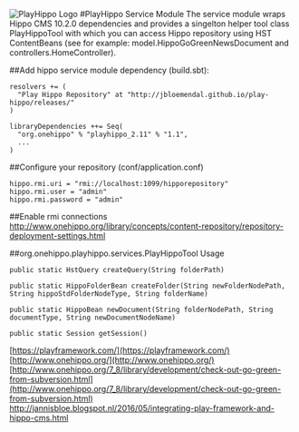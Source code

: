 ![PlayHippo Logo](https://raw.githubusercontent.com/jbloemendal/play-hippo/master/public/images/logo.png)
#PlayHippo Service Module
The service module wraps Hippo CMS 10.2.0 dependencies and provides a singelton helper tool class PlayHippoTool with which
you can access Hippo repository using HST ContentBeans (see for example: model.HippoGoGreenNewsDocument and controllers.HomeController).


##Add hippo service module dependency (build.sbt):

```
resolvers += (
  "Play Hippo Repository" at "http://jbloemendal.github.io/play-hippo/releases/"
)

libraryDependencies ++= Seq(
  "org.onehippo" % "playhippo_2.11" % "1.1",
  ...
)
```


##Configure your repository (conf/application.conf)
```
hippo.rmi.uri = "rmi://localhost:1099/hipporepository"
hippo.rmi.user = "admin"
hippo.rmi.password = "admin"
```


##Enable rmi connections
http://www.onehippo.org/library/concepts/content-repository/repository-deployment-settings.html


##org.onehippo.playhippo.services.PlayHippoTool Usage
```
public static HstQuery createQuery(String folderPath)

public static HippoFolderBean createFolder(String newFolderNodePath, String hippoStdFolderNodeType, String folderName)

public static HippoBean newDocument(String folderNodePath, String documentType, String newDocumentNodeName)

public static Session getSession()

```

[https://playframework.com/](https://playframework.com/)<br/>
[http://www.onehippo.org/](http://www.onehippo.org/)<br/>
[http://www.onehippo.org/7_8/library/development/check-out-go-green-from-subversion.html](http://www.onehippo.org/7_8/library/development/check-out-go-green-from-subversion.html)<br/>
http://jannisbloe.blogspot.nl/2016/05/integrating-play-framework-and-hippo-cms.html
